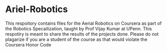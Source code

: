 # Ariel-Robotics
This respoitory contains files for the Aerial Robotics  on Coursera as part of the Robotics Specailization, taught by Prof Vijay Kumar at UPenn. This respotiry is meant to share the results of the projects done. Please do not plagarize if you are a student of the course as that would violate the Coursera Honor Code
